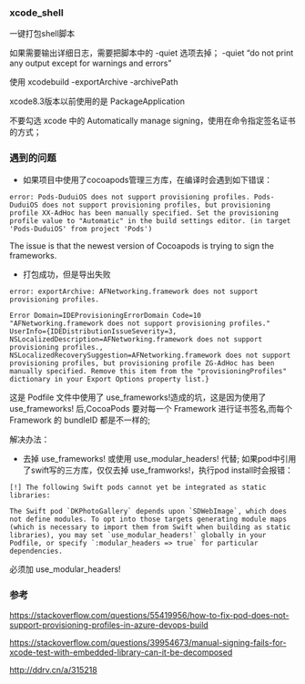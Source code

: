 ### xcode_shell
一键打包shell脚本

如果需要输出详细日志，需要把脚本中的 -quiet 选项去掉；
-quiet “do not print any output except for warnings and errors”

使用 xcodebuild -exportArchive -archivePath

xcode8.3版本以前使用的是 PackageApplication

不要勾选 xcode 中的 Automatically manage signing，使用在命令指定签名证书的方式；

### 遇到的问题
- 如果项目中使用了cocoapods管理三方库，在编译时会遇到如下错误：

``
error: Pods-DuduiOS does not support provisioning profiles. Pods-DuduiOS does not support provisioning profiles, but provisioning profile XX-AdHoc has been manually specified. Set the provisioning profile value to "Automatic" in the build settings editor. (in target 'Pods-DuduiOS' from project 'Pods')
``

The issue is that the newest version of Cocoapods is trying to sign the frameworks.

- 打包成功，但是导出失败

```
error: exportArchive: AFNetworking.framework does not support provisioning profiles.

Error Domain=IDEProvisioningErrorDomain Code=10 "AFNetworking.framework does not support provisioning profiles." UserInfo={IDEDistributionIssueSeverity=3, NSLocalizedDescription=AFNetworking.framework does not support provisioning profiles., NSLocalizedRecoverySuggestion=AFNetworking.framework does not support provisioning profiles, but provisioning profile ZG-AdHoc has been manually specified. Remove this item from the "provisioningProfiles" dictionary in your Export Options property list.}
```

这是 Podfile 文件中使用了 use_frameworks!造成的坑，这是因为使用了 use_frameworks! 后,CocoaPods 要对每一个 Framework 进行证书签名,而每个 Framework 的 bundleID 都是不一样的;

解决办法：

- 去掉 use_frameworks! 或使用 use_modular_headers! 代替;
如果pod中引用了swift写的三方库，仅仅去掉 use_framworks!，执行pod install时会报错：
```
[!] The following Swift pods cannot yet be integrated as static libraries:

The Swift pod `DKPhotoGallery` depends upon `SDWebImage`, which does not define modules. To opt into those targets generating module maps (which is necessary to import them from Swift when building as static libraries), you may set `use_modular_headers!` globally in your Podfile, or specify `:modular_headers => true` for particular dependencies.
```
必须加 use_modular_headers!


### 参考
https://stackoverflow.com/questions/55419956/how-to-fix-pod-does-not-support-provisioning-profiles-in-azure-devops-build

https://stackoverflow.com/questions/39954673/manual-signing-fails-for-xcode-test-with-embedded-library-can-it-be-decomposed

http://ddrv.cn/a/315218

